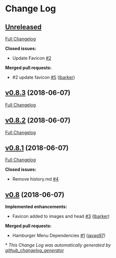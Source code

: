 # Change Log

## [Unreleased](https://github.com/cpc-it/cd-jekyll-grunt-boilerplate/tree/HEAD)

[Full Changelog](https://github.com/cpc-it/cd-jekyll-grunt-boilerplate/compare/v0.8.3...HEAD)

**Closed issues:**

- Update Favicon [\#2](https://github.com/cpc-it/cd-jekyll-grunt-boilerplate/issues/2)

**Merged pull requests:**

- \#2 update favicon [\#5](https://github.com/cpc-it/cd-jekyll-grunt-boilerplate/pull/5) ([lbarker](https://github.com/lbarker))

## [v0.8.3](https://github.com/cpc-it/cd-jekyll-grunt-boilerplate/tree/v0.8.3) (2018-06-07)
[Full Changelog](https://github.com/cpc-it/cd-jekyll-grunt-boilerplate/compare/v0.8.2...v0.8.3)

## [v0.8.2](https://github.com/cpc-it/cd-jekyll-grunt-boilerplate/tree/v0.8.2) (2018-06-07)
[Full Changelog](https://github.com/cpc-it/cd-jekyll-grunt-boilerplate/compare/v0.8.1...v0.8.2)

## [v0.8.1](https://github.com/cpc-it/cd-jekyll-grunt-boilerplate/tree/v0.8.1) (2018-06-07)
[Full Changelog](https://github.com/cpc-it/cd-jekyll-grunt-boilerplate/compare/v0.8...v0.8.1)

**Closed issues:**

- Remove history.md [\#4](https://github.com/cpc-it/cd-jekyll-grunt-boilerplate/issues/4)

## [v0.8](https://github.com/cpc-it/cd-jekyll-grunt-boilerplate/tree/v0.8) (2018-06-07)
**Implemented enhancements:**

- Favicon added to images and head [\#3](https://github.com/cpc-it/cd-jekyll-grunt-boilerplate/pull/3) ([lbarker](https://github.com/lbarker))

**Merged pull requests:**

- Hamburger Menu Dependencies [\#1](https://github.com/cpc-it/cd-jekyll-grunt-boilerplate/pull/1) ([javag97](https://github.com/javag97))



\* *This Change Log was automatically generated by [github_changelog_generator](https://github.com/skywinder/Github-Changelog-Generator)*